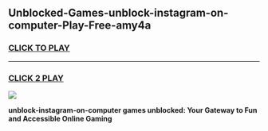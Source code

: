 
## Unblocked-Games-unblock-instagram-on-computer-Play-Free-amy4a
<h3>
<a href="https://premium76.site?title=unblock-instagram-on-computer&ref=18A1">CLICK TO PLAY</a></h3>
<hr>

<h3>
<a href="https://premium76.site?title=unblock-instagram-on-computer&ref=18A1">CLICK 2 PLAY</a>
  
</h3>

<a href="https://premium76.site?title=unblock-instagram-on-computer&ref=18A1"><img src="https://clearcache.store/games.png"></a>


**unblock-instagram-on-computer games unblocked: Your Gateway to Fun and Accessible Online Gaming**
